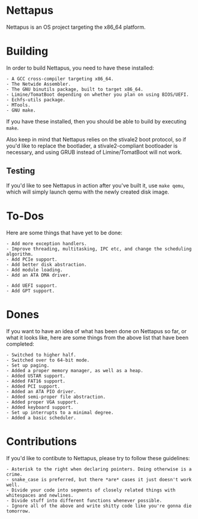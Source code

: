 # Nettapus
Nettapus is an OS project targeting the x86_64 platform. 

# Building
In order to build Nettapus, you need to have these installed:
	
	- A GCC cross-compiler targeting x86_64.
	- The Netwide Assembler.
	- The GNU binutils package, built to target x86_64.
	- Limine/TomatBoot depending on whether you plan on using BIOS/UEFI.
	- Echfs-utils package.
	- MTools.
	- GNU make.

If you have these installed, then you should be able to build by executing `make`.

Also keep in mind that Nettapus relies on the stivale2 boot protocol, so if you'd like
to replace the bootlader, a stivale2-compliant bootloader is necessary, 
and using GRUB instead of Limine/TomatBoot will not work.

## Testing
If you'd like to see Nettapus in action after you've built it, 
use `make qemu`, which will simply launch qemu with the newly created disk image.


# To-Dos
Here are some things that have yet to be done:

	- Add more exception handlers.
	- Improve threading, multitasking, IPC etc, and change the scheduling algorithm.
	- Add PCIe support. 
	- Add better disk abstraction.
	- Add module loading.
	- Add an ATA DMA driver.
	
	- Add UEFI support.
	- Add GPT support.

# Dones
If you want to have an idea of what has been done on Nettapus so far, or what it looks like,
here are some things from the above list that have been completed:
	
	- Switched to higher half.
	- Switched over to 64-bit mode.
	- Set up paging.
	- Added a proper memory manager, as well as a heap. 
	- Added USTAR support.
	- Added FAT16 support.
	- Added PCI support. 
	- Added an ATA PIO driver. 
	- Added semi-proper file abstraction.	
	- Added proper VGA support.
	- Added keyboard support.
	- Set up interrupts to a minimal degree.
	- Added a basic scheduler.
	
# Contributions
If you'd like to contibute to Nettapus, please try to follow these guidelines:

	- Asterisk to the right when declaring pointers. Doing otherwise is a crime.
	- snake_case is preferred, but there *are* cases it just doesn't work well.
	- Divide your code into segments of closely related things with whitespaces and newlines.
	- Divide stuff into different functions whenever possible.
	- Ignore all of the above and write shitty code like you're gonna die tomorrow.

